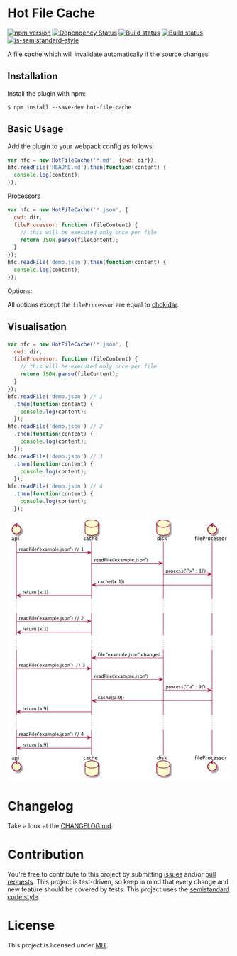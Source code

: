 Hot File Cache
========================================
[![npm version](https://badge.fury.io/js/hot-file-cache.svg)](http://badge.fury.io/js/hot-file-cache) [![Dependency Status](https://david-dm.org/jantimon/hot-file-cache.svg)](https://david-dm.org/jantimon/hot-file-cache) [![Build status](https://travis-ci.org/jantimon/hot-file-cache.svg)](https://travis-ci.org/jantimon/hot-file-cache) [![Build status](https://ci.appveyor.com/api/projects/status/u0798wdxt4qho7xq/branch/master?svg=true)](https://ci.appveyor.com/project/jantimon/hot-file-cache/branch/master)
 [![js-semistandard-style](https://img.shields.io/badge/code%20style-semistandard-brightgreen.svg?style=flat-square)](https://github.com/Flet/semistandard)

A file cache which will invalidate automatically if the source changes


Installation
------------

Install the plugin with npm:
```shell
$ npm install --save-dev hot-file-cache
```

Basic Usage
-----------
Add the plugin to your webpack config as follows:

```javascript
var hfc = new HotFileCache('*.md', {cwd: dir});
hfc.readFile('README.md').then(function(content) {
  console.log(content);
});
```

Processors


```javascript
var hfc = new HotFileCache('*.json', {
  cwd: dir,
  fileProcessor: function (fileContent) {
    // this will be executed only once per file
    return JSON.parse(fileContent);
  }
});
hfc.readFile('demo.json').then(function(content) {
  console.log(content);
});
```

Options:

All options except the `fileProcessor` are equal to [chokidar](https://github.com/paulmillr/chokidar#getting-started).

Visualisation
-----------

```javascript
var hfc = new HotFileCache('*.json', {
  cwd: dir,
  fileProcessor: function (fileContent) {
    // this will be executed only once per file
    return JSON.parse(fileContent);
  }
});
hfc.readFile('demo.json') // 1
  .then(function(content) {
    console.log(content);
  });
hfc.readFile('demo.json') // 2
  .then(function(content) {
    console.log(content);
  });
hfc.readFile('demo.json') // 3
  .then(function(content) {
    console.log(content);
  });
hfc.readFile('demo.json') // 4
  .then(function(content) {
    console.log(content);
  });
```

[![Concept flow uml](https://raw.githubusercontent.com/jantimon/hot-file-cache/master/flow.png)](https://github.com/jantimon/hot-file-cache/blob/master/flow.puml)

# Changelog

Take a look at the  [CHANGELOG.md](https://github.com/jantimon/hot-file-cache/tree/master/CHANGELOG.md).


# Contribution

You're free to contribute to this project by submitting [issues](https://github.com/jantimon/hot-file-cache/issues) and/or [pull requests](https://github.com/jantimon/hot-file-cache/pulls). This project is test-driven, so keep in mind that every change and new feature should be covered by tests.
This project uses the [semistandard code style](https://github.com/Flet/semistandard).

# License

This project is licensed under [MIT](https://github.com/jantimon/hot-file-cache/blob/master/LICENSE).
